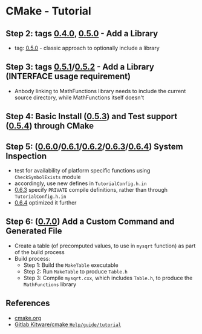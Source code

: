 # CMake - Tutorial

## Step 2: tags [0.4.0](https://github.com/engrvivs/tutorial-cmake/releases/tag/0.4.0-lw), [0.5.0](https://github.com/engrvivs/tutorial-cmake/releases/tag/0.5.0-lw) - Add a Library

- tag: [0.5.0](https://github.com/engrvivs/tutorial-cmake/releases/tag/0.5.0-lw) - classic approach to optionally include a library

## Step 3: tags [0.5.1](https://github.com/engrvivs/tutorial-cmake/releases/tag/0.5.1-lw)/[0.5.2](https://github.com/engrvivs/tutorial-cmake/releases/tag/0.5.2-lw) - Add a Library (INTERFACE usage requirement)

- Anbody linking to MathFunctions library needs to include the current source
directory, while MathFunctions itself doesn't

## Step 4: Basic Install ([0.5.3](https://github.com/engrvivs/tutorial-cmake/releases/tag/0.5.3)) and Test support ([0.5.4](https://github.com/engrvivs/tutorial-cmake/releases/tag/0.5.4)) through CMake

## Step 5: ([0.6.0](https://github.com/engrvivs/tutorial-cmake/releases/tag/0.6.0-lw)/[0.6.1](https://github.com/engrvivs/tutorial-cmake/releases/tag/0.6.1-lw)/[0.6.2](https://github.com/engrvivs/tutorial-cmake/releases/tag/0.6.2)/[0.6.3](https://github.com/engrvivs/tutorial-cmake/releases/tag/0.6.3-lwt)/[0.6.4](https://github.com/engrvivs/tutorial-cmake/releases/tag/0.6.4-lw)) System Inspection

- test for availability of platform specific functions using `CheckSymbolExists`
module
- accordingly, use new defines in `TutorialConfig.h.in`
- [0.6.3](https://github.com/engrvivs/tutorial-cmake/releases/tag/0.6.3-lwt) specify `PRIVATE` compile definitions, rather than through `TutorialConfig.h.in`
- [0.6.4](https://github.com/engrvivs/tutorial-cmake/releases/tag/0.6.4-lw) optimized it further

## Step 6: ([0.7.0](https://github.com/engrvivs/tutorial-cmake/releases/tag/0.7.0-lw)) Add a Custom Command and Generated File

- Create a table (of precomputed values, to use in `mysqrt` function) as part of the build process
- Build process:
  - Step 1: Build the `MakeTable` executable
  - Step 2: Run `MakeTable` to produce `Table.h`
  - Step 3: Compile `mysqrt.cxx`, which includes `Table.h`, to produce the
`MathFunctions` library

## References

- [cmake.org](https://cmake.org/cmake/help/v3.16/guide/tutorial/index.html)
- [Gitlab Kitware/cmake `Help/guide/tutorial`](https://gitlab.kitware.com/cmake/cmake/-/tree/master/Help/guide/tutorial)
